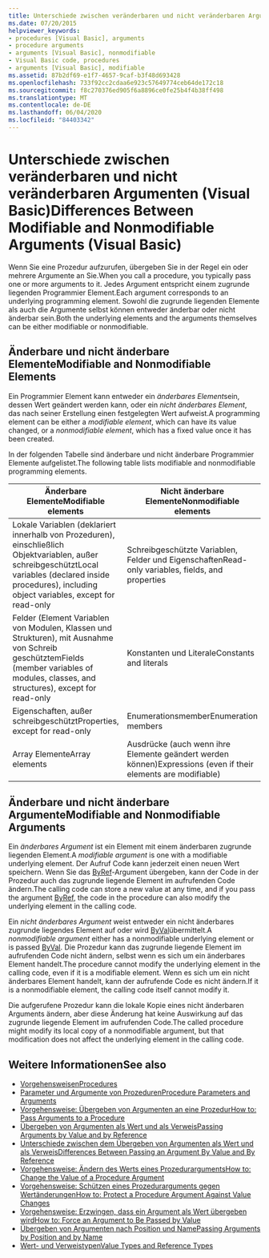 ```yaml
---
title: Unterschiede zwischen veränderbaren und nicht veränderbaren Argumenten
ms.date: 07/20/2015
helpviewer_keywords:
- procedures [Visual Basic], arguments
- procedure arguments
- arguments [Visual Basic], nonmodifiable
- Visual Basic code, procedures
- arguments [Visual Basic], modifiable
ms.assetid: 87b2df69-e1f7-4657-9caf-b3f48d693428
ms.openlocfilehash: 733f92cc2cdaa6e923c57649774ceb64de172c18
ms.sourcegitcommit: f8c270376ed905f6a8896ce0fe25b4f4b38ff498
ms.translationtype: MT
ms.contentlocale: de-DE
ms.lasthandoff: 06/04/2020
ms.locfileid: "84403342"
---
```

# <a name="differences-between-modifiable-and-nonmodifiable-arguments-visual-basic"></a><span data-ttu-id="bf6a3-102">Unterschiede zwischen veränderbaren und nicht veränderbaren Argumenten (Visual Basic)</span><span class="sxs-lookup"><span data-stu-id="bf6a3-102">Differences Between Modifiable and Nonmodifiable Arguments (Visual Basic)</span></span>
<span data-ttu-id="bf6a3-103">Wenn Sie eine Prozedur aufzurufen, übergeben Sie in der Regel ein oder mehrere Argumente an Sie.</span><span class="sxs-lookup"><span data-stu-id="bf6a3-103">When you call a procedure, you typically pass one or more arguments to it.</span></span> <span data-ttu-id="bf6a3-104">Jedes Argument entspricht einem zugrunde liegenden Programmier Element.</span><span class="sxs-lookup"><span data-stu-id="bf6a3-104">Each argument corresponds to an underlying programming element.</span></span> <span data-ttu-id="bf6a3-105">Sowohl die zugrunde liegenden Elemente als auch die Argumente selbst können entweder änderbar oder nicht änderbar sein.</span><span class="sxs-lookup"><span data-stu-id="bf6a3-105">Both the underlying elements and the arguments themselves can be either modifiable or nonmodifiable.</span></span>  
  
## <a name="modifiable-and-nonmodifiable-elements"></a><span data-ttu-id="bf6a3-106">Änderbare und nicht änderbare Elemente</span><span class="sxs-lookup"><span data-stu-id="bf6a3-106">Modifiable and Nonmodifiable Elements</span></span>  
 <span data-ttu-id="bf6a3-107">Ein Programmier Element kann entweder ein *änderbares Element*sein, dessen Wert geändert werden kann, oder ein *nicht änderbares Element*, das nach seiner Erstellung einen festgelegten Wert aufweist.</span><span class="sxs-lookup"><span data-stu-id="bf6a3-107">A programming element can be either a *modifiable element*, which can have its value changed, or a *nonmodifiable element*, which has a fixed value once it has been created.</span></span>  
  
 <span data-ttu-id="bf6a3-108">In der folgenden Tabelle sind änderbare und nicht änderbare Programmier Elemente aufgelistet.</span><span class="sxs-lookup"><span data-stu-id="bf6a3-108">The following table lists modifiable and nonmodifiable programming elements.</span></span>  
  
|<span data-ttu-id="bf6a3-109">Änderbare Elemente</span><span class="sxs-lookup"><span data-stu-id="bf6a3-109">Modifiable elements</span></span>|<span data-ttu-id="bf6a3-110">Nicht änderbare Elemente</span><span class="sxs-lookup"><span data-stu-id="bf6a3-110">Nonmodifiable elements</span></span>|  
|-------------------------|----------------------------|  
|<span data-ttu-id="bf6a3-111">Lokale Variablen (deklariert innerhalb von Prozeduren), einschließlich Objektvariablen, außer schreibgeschützt</span><span class="sxs-lookup"><span data-stu-id="bf6a3-111">Local variables (declared inside procedures), including object variables, except for read-only</span></span>|<span data-ttu-id="bf6a3-112">Schreibgeschützte Variablen, Felder und Eigenschaften</span><span class="sxs-lookup"><span data-stu-id="bf6a3-112">Read-only variables, fields, and properties</span></span>|  
|<span data-ttu-id="bf6a3-113">Felder (Element Variablen von Modulen, Klassen und Strukturen), mit Ausnahme von Schreib geschütztem</span><span class="sxs-lookup"><span data-stu-id="bf6a3-113">Fields (member variables of modules, classes, and structures), except for read-only</span></span>|<span data-ttu-id="bf6a3-114">Konstanten und Literale</span><span class="sxs-lookup"><span data-stu-id="bf6a3-114">Constants and literals</span></span>|  
|<span data-ttu-id="bf6a3-115">Eigenschaften, außer schreibgeschützt</span><span class="sxs-lookup"><span data-stu-id="bf6a3-115">Properties, except for read-only</span></span>|<span data-ttu-id="bf6a3-116">Enumerationsmember</span><span class="sxs-lookup"><span data-stu-id="bf6a3-116">Enumeration members</span></span>|  
|<span data-ttu-id="bf6a3-117">Array Elemente</span><span class="sxs-lookup"><span data-stu-id="bf6a3-117">Array elements</span></span>|<span data-ttu-id="bf6a3-118">Ausdrücke (auch wenn ihre Elemente geändert werden können)</span><span class="sxs-lookup"><span data-stu-id="bf6a3-118">Expressions (even if their elements are modifiable)</span></span>|  
  
## <a name="modifiable-and-nonmodifiable-arguments"></a><span data-ttu-id="bf6a3-119">Änderbare und nicht änderbare Argumente</span><span class="sxs-lookup"><span data-stu-id="bf6a3-119">Modifiable and Nonmodifiable Arguments</span></span>  
 <span data-ttu-id="bf6a3-120">Ein *änderbares Argument* ist ein Element mit einem änderbaren zugrunde liegenden Element.</span><span class="sxs-lookup"><span data-stu-id="bf6a3-120">A *modifiable argument* is one with a modifiable underlying element.</span></span> <span data-ttu-id="bf6a3-121">Der Aufruf Code kann jederzeit einen neuen Wert speichern. Wenn Sie das [ByRef](../../../language-reference/modifiers/byref.md)-Argument übergeben, kann der Code in der Prozedur auch das zugrunde liegende Element im aufrufenden Code ändern.</span><span class="sxs-lookup"><span data-stu-id="bf6a3-121">The calling code can store a new value at any time, and if you pass the argument [ByRef](../../../language-reference/modifiers/byref.md), the code in the procedure can also modify the underlying element in the calling code.</span></span>  
  
 <span data-ttu-id="bf6a3-122">Ein *nicht änderbares Argument* weist entweder ein nicht änderbares zugrunde liegendes Element auf oder wird [ByVal](../../../language-reference/modifiers/byval.md)übermittelt.</span><span class="sxs-lookup"><span data-stu-id="bf6a3-122">A *nonmodifiable argument* either has a nonmodifiable underlying element or is passed [ByVal](../../../language-reference/modifiers/byval.md).</span></span> <span data-ttu-id="bf6a3-123">Die Prozedur kann das zugrunde liegende Element im aufrufenden Code nicht ändern, selbst wenn es sich um ein änderbares Element handelt.</span><span class="sxs-lookup"><span data-stu-id="bf6a3-123">The procedure cannot modify the underlying element in the calling code, even if it is a modifiable element.</span></span> <span data-ttu-id="bf6a3-124">Wenn es sich um ein nicht änderbares Element handelt, kann der aufrufende Code es nicht ändern.</span><span class="sxs-lookup"><span data-stu-id="bf6a3-124">If it is a nonmodifiable element, the calling code itself cannot modify it.</span></span>  
  
 <span data-ttu-id="bf6a3-125">Die aufgerufene Prozedur kann die lokale Kopie eines nicht änderbaren Arguments ändern, aber diese Änderung hat keine Auswirkung auf das zugrunde liegende Element im aufrufenden Code.</span><span class="sxs-lookup"><span data-stu-id="bf6a3-125">The called procedure might modify its local copy of a nonmodifiable argument, but that modification does not affect the underlying element in the calling code.</span></span>  
  
## <a name="see-also"></a><span data-ttu-id="bf6a3-126">Weitere Informationen</span><span class="sxs-lookup"><span data-stu-id="bf6a3-126">See also</span></span>

- [<span data-ttu-id="bf6a3-127">Vorgehensweisen</span><span class="sxs-lookup"><span data-stu-id="bf6a3-127">Procedures</span></span>](./index.md)
- [<span data-ttu-id="bf6a3-128">Parameter und Argumente von Prozeduren</span><span class="sxs-lookup"><span data-stu-id="bf6a3-128">Procedure Parameters and Arguments</span></span>](./procedure-parameters-and-arguments.md)
- [<span data-ttu-id="bf6a3-129">Vorgehensweise: Übergeben von Argumenten an eine Prozedur</span><span class="sxs-lookup"><span data-stu-id="bf6a3-129">How to: Pass Arguments to a Procedure</span></span>](./how-to-pass-arguments-to-a-procedure.md)
- [<span data-ttu-id="bf6a3-130">Übergeben von Argumenten als Wert und als Verweis</span><span class="sxs-lookup"><span data-stu-id="bf6a3-130">Passing Arguments by Value and by Reference</span></span>](./passing-arguments-by-value-and-by-reference.md)
- [<span data-ttu-id="bf6a3-131">Unterschiede zwischen dem Übergeben von Argumenten als Wert und als Verweis</span><span class="sxs-lookup"><span data-stu-id="bf6a3-131">Differences Between Passing an Argument By Value and By Reference</span></span>](./differences-between-passing-an-argument-by-value-and-by-reference.md)
- [<span data-ttu-id="bf6a3-132">Vorgehensweise: Ändern des Werts eines Prozedurarguments</span><span class="sxs-lookup"><span data-stu-id="bf6a3-132">How to: Change the Value of a Procedure Argument</span></span>](./how-to-change-the-value-of-a-procedure-argument.md)
- [<span data-ttu-id="bf6a3-133">Vorgehensweise: Schützen eines Prozedurarguments gegen Wertänderungen</span><span class="sxs-lookup"><span data-stu-id="bf6a3-133">How to: Protect a Procedure Argument Against Value Changes</span></span>](./how-to-protect-a-procedure-argument-against-value-changes.md)
- [<span data-ttu-id="bf6a3-134">Vorgehensweise: Erzwingen, dass ein Argument als Wert übergeben wird</span><span class="sxs-lookup"><span data-stu-id="bf6a3-134">How to: Force an Argument to Be Passed by Value</span></span>](./how-to-force-an-argument-to-be-passed-by-value.md)
- [<span data-ttu-id="bf6a3-135">Übergeben von Argumenten nach Position und Name</span><span class="sxs-lookup"><span data-stu-id="bf6a3-135">Passing Arguments by Position and by Name</span></span>](./passing-arguments-by-position-and-by-name.md)
- [<span data-ttu-id="bf6a3-136">Wert- und Verweistypen</span><span class="sxs-lookup"><span data-stu-id="bf6a3-136">Value Types and Reference Types</span></span>](../data-types/value-types-and-reference-types.md)
